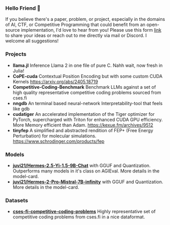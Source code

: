 ### Hello Friend :wave:
If you believe there's a paper, problem, or project, especially in the domains of AI, CTF, or Competitive Programming that could benefit from an open-source implementation, I'd love to hear from you! Please use this form [link](https://forms.gle/rCd5WCq74tR46e659) to share your ideas or reach out to me directly via mail or Discord. I welcome all suggestions!


### Projects
- **llama.jl** Inference Llama 2 in one file of pure C. Nahh wait, now fresh in Julia!
- **CoPE-cuda** Contextual Position Encoding but with some custom CUDA Kernels https://arxiv.org/abs/2405.18719
- **Competitive-Coding-Benchmark** Benchmark LLMs against a set of high quality representative competitive coding problems sourced from cses.fi
- **nngdb**  An terminal based neural-network Interpretability-tool that feels like gdb
- **cudatiger** An accelerated implementation of the Tiger optimizer for PyTorch, supercharged with Triton for enhanced CUDA GPU efficiency. More Memory efficient than Adam. https://kexue.fm/archives/9512
- **tinyfep** A simplified and abstracted rendition of FEP+ (Free Energy Perturbation) for molecular simulations. https://www.schrodinger.com/products/fep

### Models
- **[juvi21/Hermes-2.5-Yi-1.5-9B-Chat](https://huggingface.co/juvi21/Hermes-2.5-Yi-1.5-9B-Chat)** with GGUF and Quantization. Outperforms many models in it's class on AGIEval. More details in the model-card.
- **[juvi21/Hermes-2-Pro-Mistral-7B-infinity](https://huggingface.co/juvi21/Hermes-2-Pro-Mistral-7B-infinity)** with GGUF and Quantization. More details in the model-card.


### Datasets
- **[cses-fi-competitive-coding-problems](https://huggingface.co/datasets/juvi21/cses-fi-competitive-coding-problems)** Highly representative set of competitive coding problems from cses.fi in a nice dataformat.

